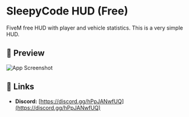 # SleepyCode HUD (Free)

FiveM free HUD with player and vehicle statistics. This is a very simple HUD.

## 📸 Preview

![App Screenshot](https://cdn.discordapp.com/attachments/1302716261591023666/1358041604727771186/image.png?ex=67f2664d&is=67f114cd&hm=bd874a36e95408795f5fe14c726cd89058773041a1a5f3ca5b375af8f4962bbf&)

## 🔗 Links

- **Discord:** [https://discord.gg/hPpJANwfUQ](https://discord.gg/hPpJANwfUQ)
